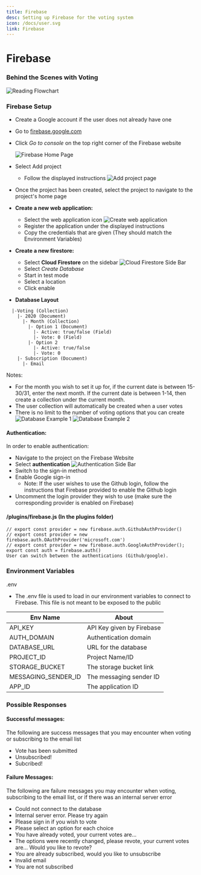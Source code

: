 ```yaml
---
title: Firebase
desc: Setting up Firebase for the voting system
icon: /docs/user.svg
link: Firebase
---
```


# Firebase

### Behind the Scenes with Voting

![Reading Flowchart](/Flowcharts/Voting2.png)

### Firebase Setup

- Create a Google account if the user does not already have one
- Go to [firebase.google.com](https://firebase.google.com/)
- Click _Go to console_ on the top right corner of the Firebase website

  ![Firebase Home Page](https://i.imgur.com/gMOUg4m.png)

- Select Add project
  - Follow the displayed instructions
    ![Add project page](https://i.imgur.com/EdKEsRc.png)
- Once the project has been created, select the project to navigate to the
  project's home page
- **Create a new web application:**
  - Select the web application icon
    ![Create web application](https://i.imgur.com/yXfcNHI.png)
  - Register the application under the displayed instructions
  - Copy the credentials that are given (They should match the Environment
    Variables)
- **Create a new firestore:**
  - Select **Cloud Firestore** on the sidebar
    ![Cloud Firestore Side Bar](https://i.imgur.com/Djsjrq3.png)
  - Select _Create Database_
  - Start in test mode
  - Select a location
  - Click enable
- **Database Layout**

```
  |-Voting (Collection)
    |- 2020 (Document)
      |- Month (Collection)
        |- Option 1 (Document)
          |- Active: true/false (Field)
          |- Vote: 0 (Field)
        |- Option 2
          |- Active: true/false
          |- Vote: 0
    |- Subscription (Document)
      |- Email
```

Notes:

- For the month you wish to set it up for, if the current date is between
  15-30/31, enter the next month. If the current date is between 1-14, then
  create a collection under the current month.
- The user collection will automatically be created when a user votes
- There is no limit to the number of voting options that you can create
  ![Database Example 1](https://i.imgur.com/KqLf9iV.png)
  ![Database Example 2](https://i.imgur.com/N6iFYQY.png)

#### Authentication:

In order to enable authentication:

- Navigate to the project on the Firebase Website
- Select **authentication**
  ![Authentication Side Bar](https://i.imgur.com/Xeo54Cl.png)
- Switch to the sign-in method
- Enable Google sign-in
  - Note: If the user wishes to use the Github login, follow the instructions
    that Firebase provided to enable the Github login
- Uncomment the login provider they wish to use (make sure the corresponding
  provider is enabled on Firebase)

#### /plugins/firebase.js (In the plugins folder)

```
// export const provider = new firebase.auth.GithubAuthProvider()
// export const provider = new firebase.auth.OAuthProvider('microsoft.com')
// export const provider = new firebase.auth.GoogleAuthProvider();
export const auth = firebase.auth()
User can switch between the authentications (Github/google).
```

### Environment Variables

.env

- The .env file is used to load in our environment variables to connect to
  Firebase. This file is not meant to be exposed to the public

| Env Name            | About                     |
| ------------------- | ------------------------- |
| API_KEY             | API Key given by Firebase |
| AUTH_DOMAIN         | Authentication domain     |
| DATABASE_URL        | URL for the database      |
| PROJECT_ID          | Project Name/ID           |
| STORAGE_BUCKET      | The storage bucket link   |
| MESSAGING_SENDER_ID | The messaging sender ID   |
| APP_ID              | The application ID        |

### Possible Responses

#### Successful messages:

The following are success messages that you may encounter when voting or
subscribing to the email list

- Vote has been submitted
- Unsubscribed!
- Subcribed!

#### Failure Messages:

The following are failure messages you may encounter when voting, subscribing to
the email list, or if there was an internal server error

- Could not connect to the database
- Internal server error. Please try again
- Please sign in if you wish to vote
- Please select an option for each choice
- You have already voted, your current votes are...
- The options were recently changed, please revote, your current votes are...
  Would you like to revote?
- You are already subscribed, would you like to unsubscribe
- Invalid email
- You are not subscribed
